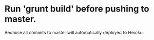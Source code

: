 # Run 'grunt build' before pushing to master.
Because all commits to master will automatically deployed to Heroku.
